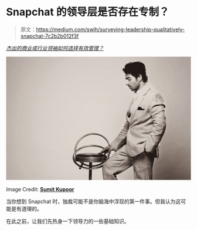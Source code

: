 # Snapchat 的领导层是否存在专制？

> 原文：<https://medium.com/swlh/surveying-leadership-qualitatively-snapchat-7c2b2b012f3f>

[*杰出的商业或行业领袖如何选择有效管理？*](/@richardkyu/creative-control-as-a-resource-to-mitigate-employee-burnout-2eaa9bffeb53)

![](img/26821a59eebc6d424d9106cf045d724d.png)

Image Credit: [**Sumit Kupoor**](https://www.pexels.com/u/sumit-kapoor-194501/)

当你想到 Snapchat 时，独裁可能不是你脑海中浮现的第一件事。但我认为这可能是有道理的。

在此之前，让我们先热身一下领导力的一些基础知识。